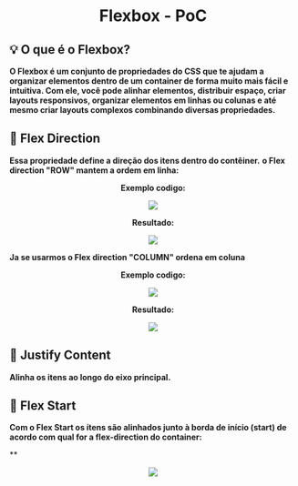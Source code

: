 # <p align="center"> Flexbox - PoC </p>

## 💡 O que é o Flexbox? 

**O Flexbox é um conjunto de propriedades do CSS que te ajudam a organizar elementos dentro de um container de forma muito mais fácil e intuitiva. Com ele, você pode alinhar elementos, distribuir espaço, criar layouts responsivos, organizar elementos em linhas ou colunas e até mesmo criar layouts complexos combinando diversas propriedades.**

## 📌 Flex Direction

**Essa propriedade define a direção dos itens dentro do contêiner.**
**o Flex direction "ROW" mantem a ordem em linha:**

**<p align="center">Exemplo codigo:</p>**
<p align="center"> <img src="https://github.com/user-attachments/assets/20aa119f-4ba9-42b4-b052-5cbf23bfdc15"> </p>

**<p align="center">Resultado:</p>**
<p align="center"> <img src="https://github.com/user-attachments/assets/9584ef1d-6dc0-4f7b-afc3-f84b84207f37"> </p>

**Ja se usarmos o Flex direction "COLUMN" ordena em coluna**

**<p align="center">Exemplo codigo:</p>**
<p align="center"> <img src="https://github.com/user-attachments/assets/1bbc92cb-f866-482d-a998-49f9e9df1e98"> </p>

**<p align="center">Resultado:</p>**
<p align="center"> <img src="https://github.com/user-attachments/assets/3043f3a7-6b79-44b0-8bc5-13825df8119f"> </p>

## 📌 Justify Content

**Alinha os itens ao longo do eixo principal.**

## 📌 Flex Start

**Com o Flex Start os ítens são alinhados junto à borda de início (start) de acordo com qual for a flex-direction do container:**

**<p align="center"> <img src="https://github.com/user-attachments/assets/13245aaf-a117-4aa9-8528-ec39f38a2f1d"> </p>
